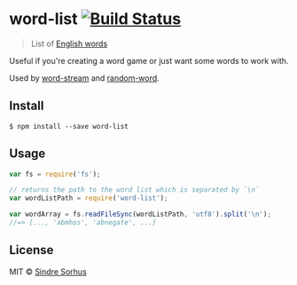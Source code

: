 # word-list [![Build Status](https://travis-ci.org/sindresorhus/word-list.svg?branch=master)](https://travis-ci.org/sindresorhus/word-list)

> List of [English words](https://github.com/atebits/Words/blob/master/Words/en.txt)

Useful if you're creating a word game or just want some words to work with.

Used by [word-stream](https://github.com/sindresorhus/word-stream) and [random-word](https://github.com/sindresorhus/random-word).


## Install

```
$ npm install --save word-list
```


## Usage

```js
var fs = require('fs');

// returns the path to the word list which is separated by `\n`
var wordListPath = require('word-list');

var wordArray = fs.readFileSync(wordListPath, 'utf8').split('\n');
//=> [..., 'abmhos', 'abnegate', ...]
```


## License

MIT © [Sindre Sorhus](http://sindresorhus.com)
